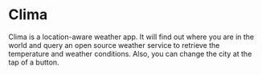 # Clima

Clima is a location-aware weather app. It will find out where you are in the world and query an open source weather service to retrieve the temperature and weather conditions. Also, you can change the city at the tap of a button.
